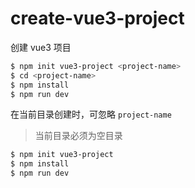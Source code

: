 create-vue3-project
======

创建 vue3 项目

```bash
$ npm init vue3-project <project-name>
$ cd <project-name>
$ npm install
$ npm run dev
```

在当前目录创建时，可忽略 `project-name`
> 当前目录必须为空目录
```bash
$ npm init vue3-project
$ npm install
$ npm run dev
```



